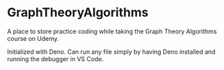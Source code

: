 # GraphTheoryAlgorithms

A place to store practice coding while taking the Graph Theory Algorithms course on Udemy.

Initialized with Deno. Can run any file simply by having Deno installed and running the debugger in VS Code.
